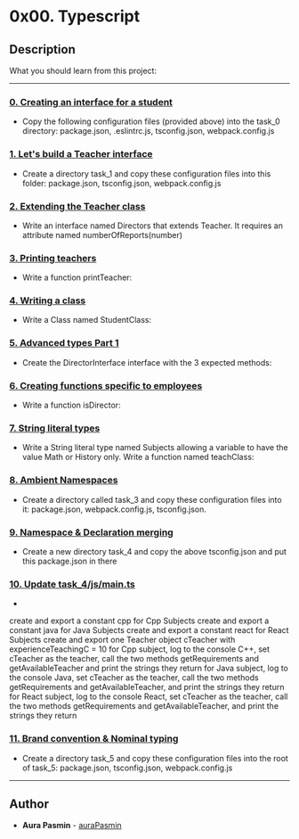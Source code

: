# 0x00. Typescript

## Description
What you should learn from this project:

---

### [0. Creating an interface for a student](./task_0/js/main.ts)
* Copy the following configuration files (provided above) into the task_0 directory: package.json, .eslintrc.js, tsconfig.json, webpack.config.js


### [1. Let's build a Teacher interface](./task_1/js/main.ts)
* Create a directory task_1 and copy these configuration files into this folder: package.json, tsconfig.json, webpack.config.js


### [2. Extending the Teacher class](./task_1/js/main.ts)
* Write an interface named Directors that extends Teacher. It requires an attribute named numberOfReports(number)


### [3. Printing teachers](./task_1/js/main.ts)
* Write a function printTeacher:


### [4. Writing a class](./task_1/js/main.ts)
* Write a Class named StudentClass:


### [5. Advanced types Part 1](./task_2/js/main.ts)
* Create the DirectorInterface interface with the 3 expected methods:


### [6. Creating functions specific to employees](./task_2/js/main.ts)
* Write a function isDirector:


### [7. String literal types](./task_2/js/main.ts)
* Write a String literal type named Subjects allowing a variable to have the value Math or History only.
Write a function named teachClass:


### [8. Ambient Namespaces](./task_3/js/main.ts)
* Create a directory called task_3 and copy these configuration files into it: package.json, webpack.config.js, tsconfig.json.


### [9. Namespace & Declaration merging](./task_4/package.json)
* Create a new directory task_4 and copy the above tsconfig.json and put this package.json in there


### [10. Update task_4/js/main.ts](./task_4/js/main.ts)
* 
create and export a constant cpp for Cpp Subjects
create and export a constant java for Java Subjects
create and export a constant react for React Subjects
create and export one Teacher object cTeacher with experienceTeachingC = 10
for Cpp subject, log to the console C++, set cTeacher as the teacher, call the two methods getRequirements and getAvailableTeacher and print the strings they return
for Java subject, log to the console Java, set cTeacher as the teacher, call the two methods getRequirements and getAvailableTeacher, and print the strings they return
for React subject, log to the console React, set cTeacher as the teacher, call the two methods getRequirements and getAvailableTeacher, and print the strings they return



### [11. Brand convention & Nominal typing](./task_5/js/main.ts)
* Create a directory task_5 and copy these configuration files into the root of task_5: package.json, tsconfig.json, webpack.config.js

---
## Author
* **Aura Pasmin** - [auraPasmin](https://github.com/auraPasmin)
